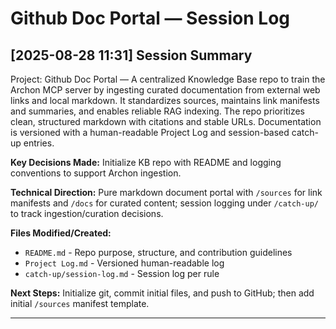 # Github Doc Portal — Session Log

## [2025-08-28 11:31] Session Summary

Project: Github Doc Portal — A centralized Knowledge Base repo to train the Archon MCP server by ingesting curated documentation from external web links and local markdown. It standardizes sources, maintains link manifests and summaries, and enables reliable RAG indexing. The repo prioritizes clean, structured markdown with citations and stable URLs. Documentation is versioned with a human-readable Project Log and session-based catch-up entries.

**Key Decisions Made:** Initialize KB repo with README and logging conventions to support Archon ingestion.

**Technical Direction:** Pure markdown document portal with `/sources` for link manifests and `/docs` for curated content; session logging under `/catch-up/` to track ingestion/curation decisions.

**Files Modified/Created:** 
- `README.md` - Repo purpose, structure, and contribution guidelines
- `Project Log.md` - Versioned human-readable log
- `catch-up/session-log.md` - Session log per rule

**Next Steps:** Initialize git, commit initial files, and push to GitHub; then add initial `/sources` manifest template.

---
